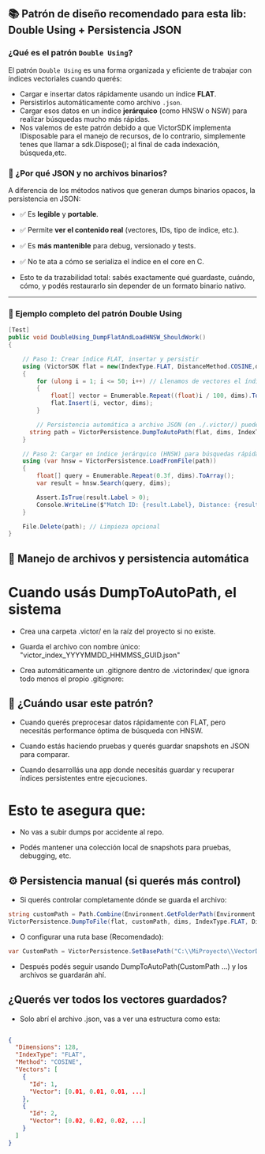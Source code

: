 ## 📚 Patrón de diseño recomendado para esta lib: Double Using + Persistencia JSON

### ¿Qué es el patrón `Double Using`?

El patrón `Double Using` es una forma organizada y eficiente de trabajar con índices vectoriales cuando querés:

- Cargar e insertar datos rápidamente usando un índice **FLAT**.
- Persistirlos automáticamente como archivo `.json`.
- Cargar esos datos en un índice **jerárquico** (como HNSW o NSW) para realizar búsquedas mucho más rápidas.
- Nos valemos de este patrón debido a que VictorSDK implementa IDisposable para el manejo de recursos, de lo contrario, simplemente tenes que llamar a sdk.Dispose(); al final de cada indexación, búsqueda,etc.

### 🎯 ¿Por qué JSON y no archivos binarios?

A diferencia de los métodos nativos que generan dumps binarios opacos, la persistencia en JSON:

- ✅ Es **legible** y **portable**.
- ✅ Permite **ver el contenido real** (vectores, IDs, tipo de índice, etc.).
- ✅ Es **más mantenible** para debug, versionado y tests.
- ✅ No te ata a cómo se serializa el índice en el core en C.

- Esto te da trazabilidad total: sabés exactamente qué guardaste, cuándo, cómo, y podés restaurarlo sin depender de un formato binario nativo.

---

### 🧪 Ejemplo completo del patrón Double Using

```csharp
[Test]
public void DoubleUsing_DumpFlatAndLoadHNSW_ShouldWork()
{

    // Paso 1: Crear índice FLAT, insertar y persistir
    using (VictorSDK flat = new(IndexType.FLAT, DistanceMethod.COSINE,dims: 128))
    {
        for (ulong i = 1; i <= 50; i++) // Llenamos de vectores el índice
        {
            float[] vector = Enumerable.Repeat((float)i / 100, dims).ToArray();
            flat.Insert(i, vector, dims);
        }

        // Persistencia automática a archivo JSON (en ./.victor/) puede ser manual en un archivo custom
      string path = VictorPersistence.DumpToAutoPath(flat, dims, IndexType.FLAT, DistanceMethod.COSINE);
    }

    // Paso 2: Cargar en índice jerárquico (HNSW) para búsquedas rápidas (HNSW y NSW son más eficientes en búsqueda que en inserción)
    using (var hnsw = VictorPersistence.LoadFromFile(path))
    {
        float[] query = Enumerable.Repeat(0.3f, dims).ToArray();
        var result = hnsw.Search(query, dims);

        Assert.IsTrue(result.Label > 0);
        Console.WriteLine($"Match ID: {result.Label}, Distance: {result.Distance}");
    }

    File.Delete(path); // Limpieza opcional
}
```

## 📂 Manejo de archivos y persistencia automática

# Cuando usás DumpToAutoPath, el sistema

- Crea una carpeta .victor/ en la raíz del proyecto si no existe.

- Guarda el archivo con nombre único: "victor_index_YYYYMMDD_HHMMSS_GUID.json"

- Crea automáticamente un .gitignore dentro de .victorindex/ que ignora todo menos el propio .gitignore:

## 🧠 ¿Cuándo usar este patrón?

- Cuando querés preprocesar datos rápidamente con FLAT, pero necesitás performance óptima de búsqueda con HNSW.

- Cuando estás haciendo pruebas y querés guardar snapshots en JSON para comparar.

- Cuando desarrollás una app donde necesitás guardar y recuperar índices persistentes entre ejecuciones.

# Esto te asegura que:

- No vas a subir dumps por accidente al repo.

- Podés mantener una colección local de snapshots para pruebas, debugging, etc.

## ⚙️ Persistencia manual (si querés más control)

- Si querés controlar completamente dónde se guarda el archivo:

``` csharp
string customPath = Path.Combine(Environment.GetFolderPath(Environment.SpecialFolder.Desktop), "my_index.json");
VictorPersistence.DumpToFile(flat, customPath, dims, IndexType.FLAT, DistanceMethod.COSINE, flat.GetInsertedVectors());
```

- O configurar una ruta base (Recomendado):

```csharp
var CustomPath = VictorPersistence.SetBasePath("C:\\MiProyecto\\VectorDumps");
```

- Después podés seguir usando DumpToAutoPath(CustomPath ...) y los archivos se guardarán ahí.

## ¿Querés ver todos los vectores guardados?

- Solo abrí el archivo .json, vas a ver una estructura como esta:

```json

{
  "Dimensions": 128,
  "IndexType": "FLAT",
  "Method": "COSINE",
  "Vectors": [
    {
      "Id": 1,
      "Vector": [0.01, 0.01, 0.01, ...]
    },
    {
      "Id": 2,
      "Vector": [0.02, 0.02, 0.02, ...]
    }
  ]
}
```

